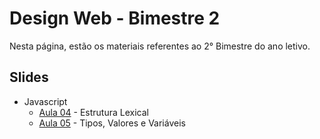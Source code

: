 # Design Web - Bimestre 2

Nesta página, estão os materiais referentes ao 2° Bimestre do ano letivo.

## Slides

- Javascript
  - [Aula 04](../slides/js/01/01.pdf) - Estrutura Lexical
  - [Aula 05](../slides/js/02/02.pdf) - Tipos, Valores e Variáveis